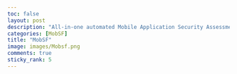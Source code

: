 ```yaml
---
toc: false
layout: post
description: "All-in-one automated Mobile Application Security Assessment tool"
categories: [MobSF]
title: "MobSF"
image: images/Mobsf.png
comments: true
sticky_rank: 5
---
```

